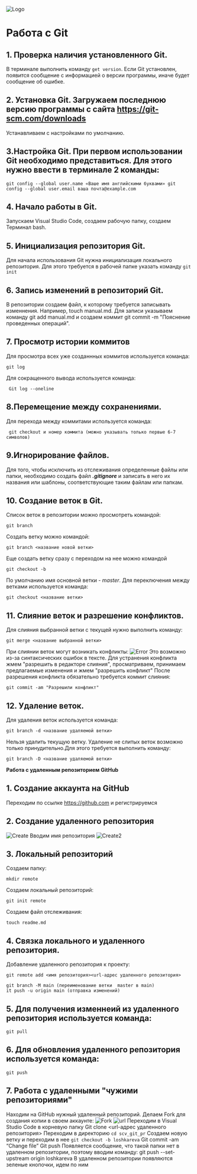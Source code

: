 ![Logo](logo.png)
# **Работа с Git**
## 1. Проверка наличия установленного Git.
В терминале выполнить команду `get version`. Если Git установлен, появится сообщение с информацией о версии программы, иначе будет сообщение об ошибке.
## 2. Установка Git. Загружаем последнюю версию программы с сайта https://git-scm.com/downloads
Устанавливаем с настройками по умолчанию.
## 3.Настройка Git. При первом использовании Git необходимо представиться. Для этого нужно ввести в терминале 2 команды:
```
git config --global user.name «Ваше имя английскими буквами» git config --global user.email ваша почта@example.com
```
## 4. Начало работы в Git.
Запускаем Visual Studio Code, создаем рабочую папку, создаем Терминал bash.
## 5. Инициализация репозитория Git.
Для начала использования Git нужна инициализация локального репозитория. Для этого требуется в рабочей папке указать команду `git init` 
## 6. Запись изменений в репозиторий Git.
В репозитории создаем файл, к которому требуется записывать изменнения. Например, touch manual.md. Для записи указываем команду git add manual.md и создаем коммит git commit -m "Пояснение проведенных операций".
## 7. Просмотр истории коммитов
Для просмотра всех уже созданнных коммитов используется команда: 
```
git log
``` 
Для сокращенного вывода используется команда:
```
 Git log --oneline
 ```
## 8.Перемещение между сохранениями.
Для перехода между коммитами используется команда:
```
 git checkout и номер коммита (можно указывать только первые 6-7 символов)
 ```
## 9.Игнорирование файлов.
Для того, чтобы исключить из отслеживания определенные файлы или папки, необходимо создать файл ***.gitignore*** и записать в него их названия или шаблоны, соответствующие таким файлам или папкам.
## 10. Создание веток в Git.
Список веток в репозитории можно просмотреть командой:
```
git branch
```
Создать ветку можно командой: 
```
git branch <название новой ветки>
```
Еще создать ветку сразу с переходом на нее можно командой
```
git checkout -b
```
По умолчанию имя основной ветки - *master*.
Для переключения между ветками используется команда:
```
git checkout <название ветки>
```
## 11. Слияние веток и разрешение конфликтов.
Для слияния выбранной ветки с текущей нужно выполнить команду:
```
git merge <название выбранной ветки>
```
При слиянии веток могут возникать конфликты:
![Error](konflikt.png)
Это возможно из-за синтаксических ошибок в тексте. Для устранения конфликта жмем "разрешить в редакторе слияния", просматриваем, принимаем предлагаемые изменения и жмем "разрешить конфликт"
После разрешения конфликта обязательно требуется коммит слияния:
```
git commit -am "Разрешили конфликт"
```
## 12. Удаление веток.
Для удаления веток используется команда:
```
git branch -d <название удаляемой ветки>
```
Нельзя удалить текущую ветку.
Удаление не слитых веток возможно только принудительно.Для этого требуется выполнить команду:
```
git branch -D <название удаляемой ветки>
```
**Работа с удаленным репозиторием GitHub**
## 1. Создание аккаунта на GitHub
Переходим по ссылке https://github.com и регистрируемся
## 2. Создание удаленного репозитория
![Create](create.png)
Вводим имя репозитория
![Create2](create2.png)
## 3. Локальный репозиторий 
Создаем папку:
``` 
mkdir remote
```
Создаем локальный репозиторий:
```
git init remote
```
Создаем файл отслеживания:
```
touch readme.md
```
## 4. Связка локального и удаленного репозитория.
Добавление удаленного репозитория к проекту:
```
git remote add <имя репозитория><url-адрес удаленного репозитория>
```
```
git branch -M main (переименование ветки  master в main)
it push -u origin main (отправка изменений)
```
## 5. Для получения изменнеий из удаленного репозитория используется команда:
```
git pull
```
## 6. Для обновления удаленного репозитория используется команда:
```
git push
```
## 7. Работа с удаленными "чужими репозиториями"
Находим на GitHub нужный удаленный репозиторий. Делаем Fork для создания копии в своем аккаунте:
![Fork](Fork.png)
![url](url.png)
Переходим в Visual Studio Code в корневую папку
Git clone <url-адрес удаленного репозитория>
Переходим в директорию `cd scv_git_pr`
Создаем новую ветку и переходим в нее `git checkout -b loshkareva`
Git commit -am “Change file”
Git push
Появляется сообщение, что такой папки нет в удаленном репозитории, поэтому вводим команду:
git push --set-upstream origin loshkareva
В удаленном репозитории появляются зеленые кнопочки, идем по ним




